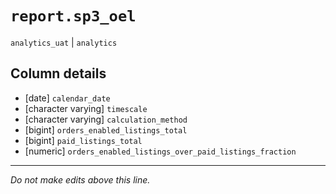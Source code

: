 # `report.sp3_oel`
`analytics_uat` | `analytics`

## Column details
* [date]      `calendar_date`
* [character varying] `timescale`
* [character varying] `calculation_method`
* [bigint]    `orders_enabled_listings_total`
* [bigint]    `paid_listings_total`
* [numeric]   `orders_enabled_listings_over_paid_listings_fraction`

-------------------------------------------------------------------------------
*Do not make edits above this line.*
